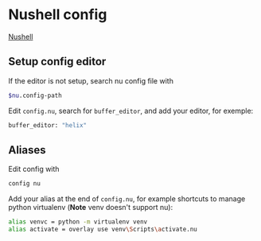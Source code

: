 # Nushell config

[Nushell](https://www.nushell.sh/)

## Setup config editor

If the editor is not setup, search nu config file with

```sh
$nu.config-path
```

Edit `config.nu`, search for `buffer_editor`, and add your editor, for exemple:

```sh
buffer_editor: "helix" 
```

## Aliases

Edit config with

```sh
config nu
```

Add your alias at the end of `config.nu`, for example shortcuts to manage python virtualenv (**Note** venv doesn't support nu):

```sh
alias venvc = python -m virtualenv venv
alias activate = overlay use venv\Scripts\activate.nu
```
